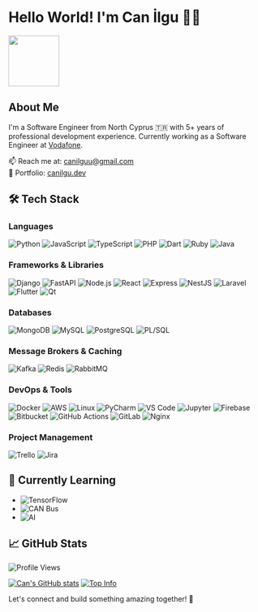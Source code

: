 # Hello World! I'm Can İlgu 👨‍💻

<img src="https://media.giphy.com/media/l0MYC0LajbaPoEADu/giphy.gif" width="100px">

## About Me

I'm a Software Engineer from North Cyprus 🇹🇷 with 5+ years of professional development experience. Currently working as a Software Engineer at [Vodafone](https://kktctelsim.com/).

📫 Reach me at: canilguu@gmail.com  
🔗 Portfolio: [canilgu.dev](https://canilgu.dev/)

## 🛠️ Tech Stack

### Languages
![Python](https://img.shields.io/badge/-Python-3776AB?style=flat-square&logo=python&logoColor=white)
![JavaScript](https://img.shields.io/badge/-JavaScript-F7DF1E?style=flat-square&logo=javascript&logoColor=black)
![TypeScript](https://img.shields.io/badge/-TypeScript-3178C6?style=flat-square&logo=typescript&logoColor=white)
![PHP](https://img.shields.io/badge/-PHP-777BB4?style=flat-square&logo=php&logoColor=white)
![Dart](https://img.shields.io/badge/-Dart-0175C2?style=flat-square&logo=dart&logoColor=white)
![Ruby](https://img.shields.io/badge/-Ruby-CC342D?style=flat-square&logo=ruby&logoColor=white)
![Java](https://img.shields.io/badge/-Java-007396?style=flat-square&logo=java&logoColor=white)

### Frameworks & Libraries
![Django](https://img.shields.io/badge/-Django-092E20?style=flat-square&logo=django&logoColor=white)
![FastAPI](https://img.shields.io/badge/-FastAPI-009688?style=flat-square&logo=fastapi&logoColor=white)
![Node.js](https://img.shields.io/badge/-Node.js-339933?style=flat-square&logo=node.js&logoColor=white)
![React](https://img.shields.io/badge/-React-61DAFB?style=flat-square&logo=react&logoColor=black)
![Express](https://img.shields.io/badge/-Express-000000?style=flat-square&logo=express&logoColor=white)
![NestJS](https://img.shields.io/badge/-NestJS-E0234E?style=flat-square&logo=nestjs&logoColor=white)
![Laravel](https://img.shields.io/badge/-Laravel-FF2D20?style=flat-square&logo=laravel&logoColor=white)
![Flutter](https://img.shields.io/badge/-Flutter-02569B?style=flat-square&logo=flutter&logoColor=white)
![Qt](https://img.shields.io/badge/-Qt-41CD52?style=flat-square&logo=qt&logoColor=white)

### Databases
![MongoDB](https://img.shields.io/badge/-MongoDB-47A248?style=flat-square&logo=mongodb&logoColor=white)
![MySQL](https://img.shields.io/badge/-MySQL-4479A1?style=flat-square&logo=mysql&logoColor=white)
![PostgreSQL](https://img.shields.io/badge/-PostgreSQL-336791?style=flat-square&logo=postgresql&logoColor=white)
![PL/SQL](https://img.shields.io/badge/-PL%2FSQL-F80000?style=flat-square&logo=oracle&logoColor=white)

### Message Brokers & Caching
![Kafka](https://img.shields.io/badge/-Kafka-231F20?style=flat-square&logo=apache-kafka&logoColor=white)
![Redis](https://img.shields.io/badge/-Redis-DC382D?style=flat-square&logo=redis&logoColor=white)
![RabbitMQ](https://img.shields.io/badge/-RabbitMQ-FF6600?style=flat-square&logo=rabbitmq&logoColor=white)

### DevOps & Tools
![Docker](https://img.shields.io/badge/-Docker-2496ED?style=flat-square&logo=docker&logoColor=white)
![AWS](https://img.shields.io/badge/-AWS-232F3E?style=flat-square&logo=amazon-aws&logoColor=white)
![Linux](https://img.shields.io/badge/-Linux-FCC624?style=flat-square&logo=linux&logoColor=black)
![PyCharm](https://img.shields.io/badge/-PyCharm-000000?style=flat-square&logo=pycharm&logoColor=white)
![VS Code](https://img.shields.io/badge/-VS%20Code-007ACC?style=flat-square&logo=visual-studio-code&logoColor=white)
![Jupyter](https://img.shields.io/badge/-Jupyter-F37626?style=flat-square&logo=jupyter&logoColor=white)
![Firebase](https://img.shields.io/badge/-Firebase-FFCA28?style=flat-square&logo=firebase&logoColor=black)
![Bitbucket](https://img.shields.io/badge/-Bitbucket-0052CC?style=flat-square&logo=bitbucket&logoColor=white)
![GitHub Actions](https://img.shields.io/badge/-GitHub%20Actions-2088FF?style=flat-square&logo=github-actions&logoColor=white)
![GitLab](https://img.shields.io/badge/-GitLab-FCA121?style=flat-square&logo=gitlab&logoColor=white)
![Nginx](https://img.shields.io/badge/-Nginx-009639?style=flat-square&logo=nginx&logoColor=white)

### Project Management
![Trello](https://img.shields.io/badge/-Trello-0079BF?style=flat-square&logo=trello&logoColor=white)
![Jira](https://img.shields.io/badge/-Jira-0052CC?style=flat-square&logo=jira&logoColor=white)

## 🌱 Currently Learning
- ![TensorFlow](https://img.shields.io/badge/-TensorFlow-FF6F00?style=flat-square&logo=tensorflow&logoColor=white)
- ![CAN Bus](https://img.shields.io/badge/-CAN%20Bus-007396?style=flat-square&logo=automotive&logoColor=white)
- ![AI](https://img.shields.io/badge/-Artificial%20Intelligence-FF6F00?style=flat-square&logo=ai&logoColor=white)

## 📈 GitHub Stats
![Profile Views](https://rushter.com/counter.svg)

[![Can's GitHub stats](https://github-readme-stats.vercel.app/api?username=vitaee&show_icons=true&theme=tokyonight)](https://github.com/vitaee)
[![Top Info](https://github-readme-streak-stats.herokuapp.com/?user=Vitaee&theme=tokyonight)](https://github.com/vitaee)



Let's connect and build something amazing together! 🚀
